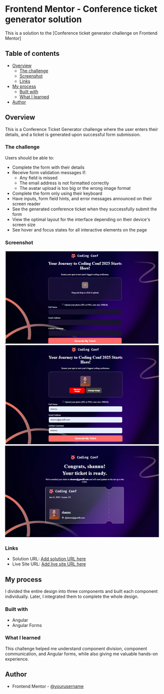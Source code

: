 # Frontend Mentor - Conference ticket generator solution

This is a solution to the [Conference ticket generator challenge on Frontend Mentor]

## Table of contents

- [Overview](#overview)
  - [The challenge](#the-challenge)
  - [Screenshot](#screenshot)
  - [Links](#links)
- [My process](#my-process)
  - [Built with](#built-with)
  - [What I learned](#what-i-learned)
- [Author](#author)

## Overview

This is a Conference Ticket Generator challenge where the user enters their details, and a ticket is generated upon successful form submission.

### The challenge
Users should be able to:

- Complete the form with their details
- Receive form validation messages if:
  - Any field is missed
  - The email address is not formatted correctly
  - The avatar upload is too big or the wrong image format
- Complete the form only using their keyboard
- Have inputs, form field hints, and error messages announced on their screen reader
- See the generated conference ticket when they successfully submit the form
- View the optimal layout for the interface depending on their device's screen size
- See hover and focus states for all interactive elements on the page

### Screenshot

![alt text](image.png)
![alt text](image-1.png) 
![alt text](image-2.png)

### Links

- Solution URL: [Add solution URL here](https://your-solution-url.com)
- Live Site URL: [Add live site URL here](https://your-live-site-url.com)

## My process

I divided the entire design into three components and built each component individually. Later, I integrated them to complete the whole design.

### Built with

- Angular
- Angular Forms

### What I learned

This challenge helped me understand component division, component communication, and Angular forms, while also giving me valuable hands-on experience.

## Author

- Frontend Mentor - [@yourusername](https://www.frontendmentor.io/profile/yourusername)

